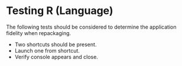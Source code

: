 # Testing R (Language)

The following tests should be considered to determine the application fidelity when repackaging.

* Two shortcuts should be present.
* Launch one from shortcut. 
* Verify console appears and close. 
